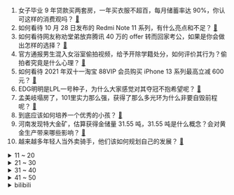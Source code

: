 1. 女子毕业 9 年贷款买两套房，一年买衣服不超百，每月储蓄率达 90%，你认可这样的消费观吗？ [:link:](https://www.zhihu.com/question/494884237)
2. 如何看待 10 月 28 日发布的 Redmi Note 11 系列，有什么亮点和不足？ [:link:](https://www.zhihu.com/question/495130434)
3. 如何看待网友称劝堂弟放弃腾讯 40 万的 offer 转而回家考公，如果是你会做出怎样的选择？ [:link:](https://www.zhihu.com/question/494706598)
4. 官方通报男生混入女浴室偷拍视频，给予开除学籍处分，如何评价其行为？偷拍者究竟是什么心理？ [:link:](https://www.zhihu.com/question/495079966)
5. 如何看待 2021 年双十一淘宝 88VIP 会员购买 iPhone 13 系列最高立减 600 元？ [:link:](https://www.zhihu.com/question/494914748)
6. EDG明明是LPL一号种子，为什么大家感觉对其夺冠不抱希望呢？ [:link:](https://www.zhihu.com/question/494713768)
7. 孟美岐塌房了，101里实力那么强，获得了那么多光环为什么非要自毁前程呢？ [:link:](https://www.zhihu.com/question/494417194)
8. 到底应该如何培养一个优秀的小孩？ [:link:](https://www.zhihu.com/question/493975306)
9. 河南发现特大金矿，估算获得金储量 31.55 吨，31.55 吨是什么概念？会对黄金生产带来哪些影响？ [:link:](https://www.zhihu.com/question/494845109)
10. 越来越多年轻人当外卖骑手，他们该如何规划自己的发展？ [:link:](https://www.zhihu.com/question/494907222)
<details>
<summary>11 ~ 20</summary>

11. 上海某位曾出演过《爱情公寓》的导演拍摄不雅视频获利百万被抓，他将承担哪些法律责任？ [:link:](https://www.zhihu.com/question/495136246)
12. 云南瑞丽否认长期封城，有民众称生活难离瑞更难，目前瑞丽真实情况如何？ [:link:](https://www.zhihu.com/question/494988724)
13. 27 岁男，职场内耗后心力交瘁，裸辞在家，不想工作也不想找工作，心理很平和一点不慌，是不是废了？ [:link:](https://www.zhihu.com/question/494332713)
14. 为什么越来越多「网红城市」在一段时间的大火后就渐渐退出大众视野？「网红城市」该如何长红？ [:link:](https://www.zhihu.com/question/494806365)
15. 如何看待游戏《原神》如今的二创质量极其离谱？ [:link:](https://www.zhihu.com/question/492113293)
16. 羽毛球算不算贵族运动？ [:link:](https://www.zhihu.com/question/494571617)
17. 为什么说年轻人过早的拿高薪不是好事？ [:link:](https://www.zhihu.com/question/494333906)
18. 你心目中的川菜排名前五是什么？ [:link:](https://www.zhihu.com/question/487389317)
19. 如何评价《海贼王》1030 话？ [:link:](https://www.zhihu.com/question/494854601)
20. 为什么项目经理的工资比程序员多？ [:link:](https://www.zhihu.com/question/491218290)
</details>
<details>
<summary>21 ~ 30</summary>

21. 九成受访青年坦言父母对自己进行过「打击式教育」，如何看待这种教育模式？对青少年成长会有什么影响？ [:link:](https://www.zhihu.com/question/495062983)
22. 妈妈告诉三岁的孩子，谁打你，你就狠狠打回去，这样教育孩子对吗？ [:link:](https://www.zhihu.com/question/494751778)
23. 北京望京某二房东跑路， 自如称将承担租客损失 500 余万，链家也将垫付损失，如何看待各家处理方式？ [:link:](https://www.zhihu.com/question/495075345)
24. 有什么推荐的国产好鞋吗？ [:link:](https://www.zhihu.com/question/452510931)
25. 云南白药炒股亏了 15 亿，三季度净利腰斩，什么原因导致的投资亏损？为什么很多企业都在「炒股」？ [:link:](https://www.zhihu.com/question/495004398)
26. 你为什么喜欢姜维？ [:link:](https://www.zhihu.com/question/494313165)
27. 为什么清宫戏这么多却没见过什么明宫戏？ [:link:](https://www.zhihu.com/question/293437989)
28. 有哪些能让父母感受到生活便利性的智能家电？ [:link:](https://www.zhihu.com/question/345657522)
29. 2021年双十一有哪些必买宝宝用品推荐? [:link:](https://www.zhihu.com/question/492376650)
30. 双十一母婴用品值得囤货的有哪些？ [:link:](https://www.zhihu.com/question/492367504)
</details>
<details>
<summary>31 ~ 40</summary>

31. 瘦十斤对人的外貌影响大吗？ [:link:](https://www.zhihu.com/question/35846120)
32. 字节跳动退出李子柒关联公司杭州微念，真实原因是什么，又会对微念公司带来什么影响？ [:link:](https://www.zhihu.com/question/494900399)
33. 三岁多的孩子问「为什么左被叫做『左』右叫做『右』，谁开始这样说的」，该如何回答？ [:link:](https://www.zhihu.com/question/491915795)
34. 黄蓉练了三四十年至高无上的九阴真经，为何武功还是与五绝有很大差距？ [:link:](https://www.zhihu.com/question/493332853)
35. 年轻人月均储蓄 1624 元，储蓄率创 3 年来新高，为何年轻人开始注重储蓄了？你的月储蓄金是多少？ [:link:](https://www.zhihu.com/question/495001712)
36. 中国航天为什么在这两年密集发射？ [:link:](https://www.zhihu.com/question/493944281)
37. 如何看待微博被指搬运抄袭小鸡词典 2 万多条内容，小鸡词典维权起诉获法院立案？微博抄袭行为是否成立？ [:link:](https://www.zhihu.com/question/494283824)
38. 为什么大部分教师的上课，不能让人兴奋，而是昏昏欲睡？ [:link:](https://www.zhihu.com/question/485755821)
39. 如何看待吴冀衍先后入职同济等多所高校，通过篡改姓名、身份证号码违规申报多项基金项目？ [:link:](https://www.zhihu.com/question/494055986)
40. 如何看待「张纪中批饭圈追星是劣币驱逐良币」这一发言？ [:link:](https://www.zhihu.com/question/494990163)
</details>
<details>
<summary>41 ~ 50</summary>

41. 请问在日常生活中，你对网络贷款怎么看？ [:link:](https://www.zhihu.com/question/493231971)
42. 为什么我们用微软的系统这么多年，遇到问题第一时间是谷歌百度，而不是找微软售后服务？ [:link:](https://www.zhihu.com/question/463391853)
43. 高速行驶时，是不是不能打开外循环？为什么？ [:link:](https://www.zhihu.com/question/470194087)
44. 为什么海龟的脖子不能缩回去，陆龟的脖子可以缩回去？ [:link:](https://www.zhihu.com/question/487479810)
45. 为什么白流苏能被她爱的人爱，而葛薇龙不能？ [:link:](https://www.zhihu.com/question/411171773)
46. 如何看待南京某电竞俱乐部伙同博彩公司《雷竞技》组织《DOTA2》假赛获利千万而被提起公诉？ [:link:](https://www.zhihu.com/question/494737065)
47. 卖得太贵要被说卖情怀割韭菜，卖得太便宜又要饿死，国产大型单机游戏应该怎样发展？ [:link:](https://www.zhihu.com/question/494632705)
48. 92汽油和95汽油区别大吗？ [:link:](https://www.zhihu.com/question/328387088)
49. 自律为什么会有孤独感？ [:link:](https://www.zhihu.com/question/494486508)
50. 在哪个瞬间，你深刻的感受到自己被爱着？ [:link:](https://www.zhihu.com/question/27864989)
</details><details>
<summary>bilibili</summary>

1. 百变马丁（原马丁的早晨）第二季 [:link:](//www.bilibili.com/video/BV1Kq4y1V7Z3)
2. 10元3个！骗国家级大厨街头摆摊，一晚究竟能挣多少钱？ [:link:](//www.bilibili.com/video/BV1mq4y1G7HL)
3. 鸽了但又没完全鸽[藏狐][藏狐] [:link:](//www.bilibili.com/video/BV1QQ4y1q7mZ)
4. 【亮记生物鉴定】网络热传生物鉴定35 [:link:](//www.bilibili.com/video/BV12T4y1R71Y)
5. 纳赛尔和苏穗宗是什么关系？【奇葩小国29】 [:link:](//www.bilibili.com/video/BV1934y1m7x4)
6. 你很难相信这是2016年的文化输出，高清完整字幕版 [:link:](//www.bilibili.com/video/BV193411r78Z)
7. 【流氓软件大乱斗】up耗费500小时以身试毒，见证流氓软件间的诸神之战 [:link:](//www.bilibili.com/video/BV1TR4y1n7YU)
8. 外国网友无法理解：“中国人为什么那么爱国？！！” [:link:](//www.bilibili.com/video/BV16L411g7y5)
9. 一个动作让鼻塞快速通气！附简单高效的止鼻涕方法推荐 [:link:](//www.bilibili.com/video/BV1Mu411o7mY)
10. 【全网最细，不细抽我】我算出了刘星的家有多大？b站第一人 [:link:](//www.bilibili.com/video/BV1Ab4y1a7iY)
<details>
<summary>11 ~ 20</summary>

11. 【井上正大】帝 骑 0 元 购 [:link:](//www.bilibili.com/video/BV1NL4y1z7aD)
12. “我敲！把女友名字纹身上，分手了...”柳州警方打击鬼火犯罪 [:link:](//www.bilibili.com/video/BV1pr4y117hc)
13. 鱿 鱼 游 戏 冠 军 团 队 [:link:](//www.bilibili.com/video/BV1Zh411b7PS)
14. 这女的骗我玩了多少垃圾游戏！【阅片无数Ⅱ 24】 [:link:](//www.bilibili.com/video/BV1HL411g7hk)
15. 花 京 院 の  🍒 [:link:](//www.bilibili.com/video/BV1fQ4y1U7dT)
16. 这个是懒还是聪明 [:link:](//www.bilibili.com/video/BV1Jr4y117Y3)
17. 电影最TOP：一口气看完《007》系列（24部正传+2部外传） [:link:](//www.bilibili.com/video/BV1q44y1v7ea)
18. 濒死孩子被当成诈骗工具，我追踪了7天，在微博扒出了一个诈骗团伙！【洞察社会系列56】 [:link:](//www.bilibili.com/video/BV1w44y1i7uw)
19. 【时代少年团】《这福气给你要不要》之晚餐大作战 [:link:](//www.bilibili.com/video/BV1wu411o7rn)
20. 靠谱盘点140:破而后立！EDG队史首次进入四强，LCK:准备好接受围剿了吗？ [:link:](//www.bilibili.com/video/BV1zT4y1R7Qd)
</details>
<details>
<summary>21 ~ 30</summary>

21. 故 事 王 [:link:](//www.bilibili.com/video/BV1Fq4y1V74F)
22. 这才是我真正向往的生活 [:link:](//www.bilibili.com/video/BV1zL4y1i7kc)
23. 【耶鲁大学】知名公开课：哲学——死亡 |  教授带你 [:link:](//www.bilibili.com/video/BV1V3411k7Q1)
24. 【4K60FPS】共和时代《Apologize》核能现场！唱哭无数人的神曲！ [:link:](//www.bilibili.com/video/BV18Q4y1q77h)
25. 我做了一个“徐大虾牌”蛋糕！？ [:link:](//www.bilibili.com/video/BV1BR4y177Zi)
26. 我们的肌肉为什么会突然抽筋？ [:link:](//www.bilibili.com/video/BV1mR4y1J71d)
27. 西安最安静的餐厅，点餐全靠手写，4元一份的面连吃3碗，暖胃又暖心！ [:link:](//www.bilibili.com/video/BV1S34y1m7Hc)
28. 刚搬来宿舍，我应该做什么，才能让他们知道我不是好惹的？ [:link:](//www.bilibili.com/video/BV1UF411e73b)
29. 假装生气摔碎手机，再捡起来吃掉…会发生什么？【连环整蛊】 [:link:](//www.bilibili.com/video/BV17Q4y1q76F)
30. 这玩意凭什么那么贵！！！ [:link:](//www.bilibili.com/video/BV1zU4y1u7JY)
</details>
<details>
<summary>31 ~ 40</summary>

31. 用300只虾做一碗面！怎么一只虾也看不见？？？ [:link:](//www.bilibili.com/video/BV1QL4y1i7E6)
32. 职场饭局生存法则｜商务宴请全流程演示 [:link:](//www.bilibili.com/video/BV1w3411k7iA)
33. 女友站在身后偷听男友和朋友们议论自己，结果……甜度超标啦！ [:link:](//www.bilibili.com/video/BV15L4y1z7A9)
34. 【刘谦魔术课】我收到了这个⋯ [:link:](//www.bilibili.com/video/BV1Zb4y1h7d3)
35. 几天后 我会拥有世界上第一张电竞床（看完这个视频 或许会治愈你） [:link:](//www.bilibili.com/video/BV1zU4y1u7oN)
36. 可以边打棒球边吃饭的店？哪有人吃饭不戴头盔的？【怎么这么值ep32-cages】 [:link:](//www.bilibili.com/video/BV1gr4y117cs)
37. 黄金时间播放轰炸他国画面？从未见过如此___ [:link:](//www.bilibili.com/video/BV1P34y1U7b1)
38. 老人哭着问交警：生活什么时候才会好起来 [:link:](//www.bilibili.com/video/BV1yL4y1i77y)
39. 纯人声高能演绎《西游记》主题曲！【MayTree五月树】 [:link:](//www.bilibili.com/video/BV1LP4y1L7LS)
40. 我变成了一颗3D弹球！ [:link:](//www.bilibili.com/video/BV1Mh41187fK)
</details>
<details>
<summary>41 ~ 50</summary>

41. 【RAY】我把折叠屏手机做成了我们的地球 [:link:](//www.bilibili.com/video/BV1Zh411b7Q7)
42. 动 画 版 章 鱼 游 戏 [:link:](//www.bilibili.com/video/BV1m34y1m7b8)
43. 6年，这是我最难的一期视频！ [:link:](//www.bilibili.com/video/BV1Nb4y1a7LC)
44. LOL手游符文最骚用法！绿灯侠联盟！【罗汉鬼套路】 [:link:](//www.bilibili.com/video/BV1mq4y1G7wQ)
45. 捣 蛋 鬼 [:link:](//www.bilibili.com/video/BV1H44y147A7)
46. 几十种食材成本上千做了三天的盆菜你愿意花多少钱来吃？ [:link:](//www.bilibili.com/video/BV1vT4y1R7cy)
47. 【电竞星快报】《EDG和他的三个世界冠军对手》（第三季39期） [:link:](//www.bilibili.com/video/BV1wq4y1R79H)
48. 一加 x 原神 ｜青空结界诞生记 [:link:](//www.bilibili.com/video/BV1yf4y1M7XT)
49. 街头橘子汁，纯天然，没有添加任何调料，非常的健康！ [:link:](//www.bilibili.com/video/BV1Qq4y1G7s1)
50. 当我用假牛奶整蛊家人 [:link:](//www.bilibili.com/video/BV1yf4y1M73i)
</details>
<details>
<summary>51 ~ 60</summary>

51. 好家伙！我蚌埠住了！全是名场面！！！ [:link:](//www.bilibili.com/video/BV1Sq4y197En)
52. 论如何才能让自己男人变得优秀 [:link:](//www.bilibili.com/video/BV1244y1v71P)
53. 孟美岐就是喜欢别人的男朋友！！！ [:link:](//www.bilibili.com/video/BV1cu411o7Zo)
54. 喝了105杯芦荟汁的你 [:link:](//www.bilibili.com/video/BV1DQ4y1q79h)
55. 那个孩子的梦想只属于他自己！ [:link:](//www.bilibili.com/video/BV1SQ4y1q7u6)
56. 小 学 校 霸 [:link:](//www.bilibili.com/video/BV13u411o7ax)
57. 百万年薪的大老板自述：我之前是负面教材 [:link:](//www.bilibili.com/video/BV1jU4y1c7qA)
58. 顶配M1 Max挤爆牙膏！近五万的价格到底香不香？2021 MacBook Pro评测 [:link:](//www.bilibili.com/video/BV1ST4y1R7U7)
59. 特种兵的集体婚礼，华服新娘太美！ [:link:](//www.bilibili.com/video/BV1x34y1o79Z)
60. 【鸡蛋灌饼】这个就叫做专业！！！ [:link:](//www.bilibili.com/video/BV1hQ4y1q79h)
</details>
<details>
<summary>61 ~ 70</summary>

61. 厨师长教你：“爆炒鱿鱼”的家常做法，口感爽脆，香辣过瘾 [:link:](//www.bilibili.com/video/BV1F3411k7TP)
62. 学了土木工程，就能当包工头么？ [:link:](//www.bilibili.com/video/BV1nL411g7z6)
63. 王传君——五年前，他亲手把自己打了个粉碎！ [:link:](//www.bilibili.com/video/BV1SU4y1F7n2)
64. 鸿星尔克的商业困局，不止于吃了几碗粉的慈善难题【曹小灵】 [:link:](//www.bilibili.com/video/BV1VQ4y1Q75R)
65. 不同工资的男人彻夜不归 [:link:](//www.bilibili.com/video/BV1BP4y1b734)
66. 【自我介绍】认识一下，我是向晚！！！ [:link:](//www.bilibili.com/video/BV1sv411u78Q)
67. 13台手机，从满电肝到关机，谁是联盟最强手机？ [:link:](//www.bilibili.com/video/BV1vF411e7hY)
68. 最强整蛊！带怕鬼的女朋友去猛鬼游乐园，结果居然… [:link:](//www.bilibili.com/video/BV1cq4y1R7sE)
69. 哥 谭 之 战 [:link:](//www.bilibili.com/video/BV1kb4y1b7CB)
70. 好羞耻！偷偷cos成英雄联盟阿狸给男友惊喜，结果竟然.... [:link:](//www.bilibili.com/video/BV1eQ4y1q7i7)
</details>
<details>
<summary>71 ~ 80</summary>

71. 铁锅治愈心灵—听尿毒症小姐姐的手碟《urban》好听又治愈 [:link:](//www.bilibili.com/video/BV1fq4y1G7PY)
72. 耗时200个小时，我成为了全中国最快的玩家。。。。【游戏众生相】 [:link:](//www.bilibili.com/video/BV1gu411o7pt)
73. 绝！全门派CG集结！剑网3十二年总集篇MV《侠为天下先》 [:link:](//www.bilibili.com/video/BV1F34y1U7Y2)
74. 你这破手机会说唱吗？ [:link:](//www.bilibili.com/video/BV1gh411872f)
75. 【XIII】“希斯奈家族不需要无罪者。” [:link:](//www.bilibili.com/video/BV19T4y1R7hy)
76. “男人喜欢机甲有什么错！” [:link:](//www.bilibili.com/video/BV1Uh411b7D7)
77. 「木羽」我认为这是 iPhone 的最大使用痛点，之一。 [:link:](//www.bilibili.com/video/BV18L411g7a3)
78. 史上最真实禁毒影像，26年后里面的人都怎么样了？【阿Test正经比比】 [:link:](//www.bilibili.com/video/BV1gr4y117w3)
79. 芜湖钢琴师 [:link:](//www.bilibili.com/video/BV1D34y1m7Lz)
80. 【野王养蛊】和流氓软件斗智斗勇是一种什么体验！ [:link:](//www.bilibili.com/video/BV1RL411g7fQ)
</details>
<details>
<summary>81 ~ 90</summary>

81. 身陷险境！关键人物居然是李逍遥？！国产古装大戏《琅琊榜》第七期 [:link:](//www.bilibili.com/video/BV1oT4y1R77Y)
82. 学琴时长：1秒 vs 10年 [:link:](//www.bilibili.com/video/BV1Lq4y1R7T4)
83. 欢乐颂× 坎乐颂√ [:link:](//www.bilibili.com/video/BV1Dq4y1G7Ud)
84. 孙燕姿《我怀念的》前奏一起，泪眼朦胧。 [:link:](//www.bilibili.com/video/BV1Z34y1m7jC)
85. “男朋友偷拍我，还把视频发到400人的群里”，女性安全如何实现？ [:link:](//www.bilibili.com/video/BV1VF411e7JW)
86. 用一对极品大青蟹，做一锅蟹肉煲，好吃到舔手指 [:link:](//www.bilibili.com/video/BV1yL4y1i7x8)
87. 《杀死那个石家庄人》希望大家喜欢哈哈 [:link:](//www.bilibili.com/video/BV1Yf4y1g7Na)
88. 那天，我们跟波士顿圆脸聊了聊美国分裂这事儿 [:link:](//www.bilibili.com/video/BV1DL4y1i7qP)
89. 姜还是老的辣 [:link:](//www.bilibili.com/video/BV1o3411r7XX)
90. 【睡前消息345】一周前的权威文件，预告了房产税定位 [:link:](//www.bilibili.com/video/BV1GU4y1c7zX)
</details>
<details>
<summary>91 ~ 100</summary>

91. “它长得好有礼貌啊！” [:link:](//www.bilibili.com/video/BV14u411o74y)
92. 【罗翔】一个大男人用丝袜堵住空气质量监测装置？这犯了什么罪？ [:link:](//www.bilibili.com/video/BV1Db4y1a7cW)
93. 这货一定是吃可爱长大的！三倍快乐！银河也是河嘛！ [:link:](//www.bilibili.com/video/BV1bv411u7SQ)
94. 你给我解释解释什么叫打制石器 [:link:](//www.bilibili.com/video/BV1mU4y1u7mj)
95. “ 平 A 法 师 ”：一拳秒4个！三下平A就清屏！原来三星加里奥是这样玩的！ [:link:](//www.bilibili.com/video/BV1CQ4y1q7jj)
96. 【英雄联盟】梦龙乐队 x双城之战全球主题曲《Enemy》 MV [:link:](//www.bilibili.com/video/BV15F411e7L8)
97. 显微镜下的新世界 [:link:](//www.bilibili.com/video/BV1qF411e7yi)
98. 我把校运会拍成了CCTV5 [:link:](//www.bilibili.com/video/BV1HP4y1L78G)
99. 【嘉然】都怪你们捏！我说话都变成这样捏！【直播】 [:link:](//www.bilibili.com/video/BV1JQ4y1Q7zG)
100. “这就是顶级玩家吗！” [:link:](//www.bilibili.com/video/BV1w3411k7eE)
</details></details>